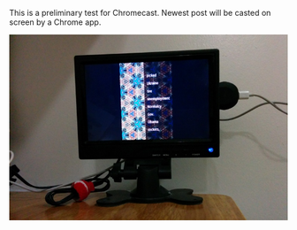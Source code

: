 This is a preliminary test for Chromecast. Newest post will be casted on screen by a Chrome app.

![Cast Image](../project_images/cast_preliminary.jpg?raw=true "Cast Image")

